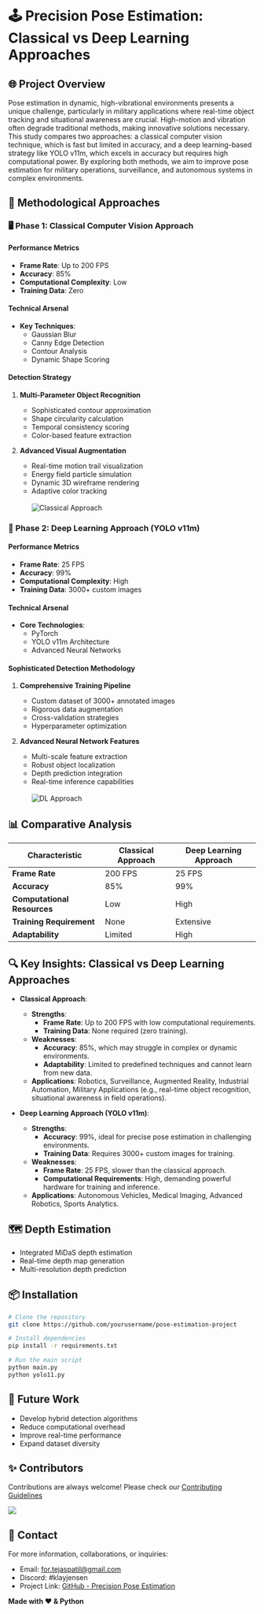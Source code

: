 # 🕹️ Precision Pose Estimation: Classical vs Deep Learning Approaches

## 🌐 Project Overview

Pose estimation in dynamic, high-vibrational environments presents a unique challenge, particularly in military applications where real-time object tracking and situational awareness are crucial. High-motion and vibration often degrade traditional methods, making innovative solutions necessary. This study compares two approaches: a classical computer vision technique, which is fast but limited in accuracy, and a deep learning-based strategy like YOLO v11m, which excels in accuracy but requires high computational power. By exploring both methods, we aim to improve pose estimation for military operations, surveillance, and autonomous systems in complex environments.

## 🔬 Methodological Approaches

### 🖥️ Phase 1: Classical Computer Vision Approach

#### Performance Metrics
- **Frame Rate**: Up to 200 FPS
- **Accuracy**: 85%
- **Computational Complexity**: Low
- **Training Data**: Zero

#### Technical Arsenal
- **Key Techniques**:
  - Gaussian Blur
  - Canny Edge Detection
  - Contour Analysis
  - Dynamic Shape Scoring

#### Detection Strategy
1. **Multi-Parameter Object Recognition**
   - Sophisticated contour approximation
   - Shape circularity calculation
   - Temporal consistency scoring
   - Color-based feature extraction

2. **Advanced Visual Augmentation**
   - Real-time motion trail visualization
   - Energy field particle simulation
   - Dynamic 3D wireframe rendering
   - Adaptive color tracking <br><br>
![Classical Approach](https://github.com/tejas2510/Pose-Estimation-in-high-vibrational-systems/blob/master/assets/classical.gif?raw=true)
### 🤖 Phase 2: Deep Learning Approach (YOLO v11m)

#### Performance Metrics
- **Frame Rate**: 25 FPS
- **Accuracy**: 99%
- **Computational Complexity**: High
- **Training Data**: 3000+ custom images

#### Technical Arsenal
- **Core Technologies**:
  - PyTorch
  - YOLO v11m Architecture
  - Advanced Neural Networks

#### Sophisticated Detection Methodology
1. **Comprehensive Training Pipeline**
   - Custom dataset of 3000+ annotated images
   - Rigorous data augmentation
   - Cross-validation strategies
   - Hyperparameter optimization

2. **Advanced Neural Network Features**
   - Multi-scale feature extraction
   - Robust object localization
   - Depth prediction integration
   - Real-time inference capabilities <br> <br>
![DL Approach](https://github.com/tejas2510/Pose-Estimation-in-high-vibrational-systems/blob/master/assets/dl_approach.gif?raw=true)
## 📊 Comparative Analysis

| Characteristic | Classical Approach | Deep Learning Approach |
|---------------|--------------------|-----------------------|
| **Frame Rate** | 200 FPS | 25 FPS |
| **Accuracy** | 85% | 99% |
| **Computational Resources** | Low | High |
| **Training Requirement** | None | Extensive |
| **Adaptability** | Limited | High |

## 🔍 Key Insights: Classical vs Deep Learning Approaches

- **Classical Approach**:
  - **Strengths**:
    - **Frame Rate**: Up to 200 FPS with low computational requirements.
    - **Training Data**: None required (zero training).
  - **Weaknesses**:
    - **Accuracy**: 85%, which may struggle in complex or dynamic environments.
    - **Adaptability**: Limited to predefined techniques and cannot learn from new data.
  - **Applications**: Robotics, Surveillance, Augmented Reality, Industrial Automation, Military Applications (e.g., real-time object recognition, situational awareness in field operations).

- **Deep Learning Approach (YOLO v11m)**:
  - **Strengths**:
    - **Accuracy**: 99%, ideal for precise pose estimation in challenging environments.
    - **Training Data**: Requires 3000+ custom images for training.
  - **Weaknesses**:
    - **Frame Rate**: 25 FPS, slower than the classical approach.
    - **Computational Requirements**: High, demanding powerful hardware for training and inference.
  - **Applications**: Autonomous Vehicles, Medical Imaging, Advanced Robotics, Sports Analytics.

## 🗺️ Depth Estimation
- Integrated MiDaS depth estimation
- Real-time depth map generation
- Multi-resolution depth prediction

## 📦 Installation

```bash
# Clone the repository
git clone https://github.com/yourusername/pose-estimation-project

# Install dependencies
pip install -r requirements.txt

# Run the main script
python main.py
python yolo11.py
```

## 📝 Future Work
- Develop hybrid detection algorithms
- Reduce computational overhead
- Improve real-time performance
- Expand dataset diversity

## ✨ Contributors

Contributions are always welcome! Please check our [Contributing Guidelines](/CONTRIBUTING.md)

<a href="https://github.com/tejas2510/Pose-Estimation-in-high-vibrational-systems/graphs/contributors">
  <img src="https://contrib.rocks/image?repo=tejas2510/Pose-Estimation-in-high-vibrational-systems" />
</a>

## 📧 Contact

For more information, collaborations, or inquiries:
- Email: [for.tejaspatil@gmail.com](mailto:for.tejaspatil@gmail.com)
- Discord: #klayjensen
- Project Link: [GitHub - Precision Pose Estimation](https://github.com/tejas2510/Pose-Estimation-in-high-vibrational-systems)

**Made with ❤️ & Python**

